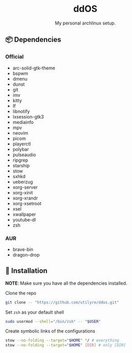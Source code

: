 <h1 align="center">ddOS</h1>

<p align="center">
  My personal archlinux setup.
</p>

## 📦 Dependencies

### Official

- arc-solid-gtk-theme
- bspwm
- dmenu
- dunst
- git
- imv
- kitty
- lf
- libnotify
- lxsession-gtk3
- mediainfo
- mpv
- neovim
- picom
- playerctl
- polybar
- pulseaudio
- ripgrep
- starship
- stow
- sxhkd
- ueberzug
- xorg-server
- xorg-xinit
- xorg-xrandr
- xorg-xsetroot
- xsel
- xwallpaper
- youtube-dl
- zsh

### AUR

- brave-bin
- dragon-drop

## 🚦 Installation

**NOTE**: Make sure you have all the dependencies installed.

Clone the repo

```bash
git clone -- "https://github.com/utilyre/ddos.git"
```

Set `zsh` as your default shell

```bash
sudo usermod --shell="/bin/zsh" -- "$USER"
```

Create symbolic links of the configurations

```bash
stow --no-folding --target="$HOME" */ # everything
stow --no-folding --target="$HOME" [DIR] # only [DIR]
```
